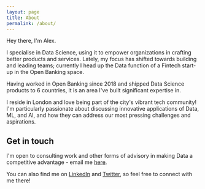 ```yaml
---
layout: page
title: About
permalink: /about/
---
```


Hey there, I'm Alex.

I specialise in Data Science, using it to empower organizations in crafting better products and services. Lately, my focus has shifted towards building and leading teams; currently I head up the Data function of a Fintech start-up in the Open Banking space.

Having worked in Open Banking since 2018 and shipped Data Science products to 6 countries, it is an area I've built significant expertise in.

I reside in London and love being part of the city's vibrant tech community! I'm particularly passionate about discussing innovative applications of Data, ML, and AI, and how they can address our most pressing challenges and aspirations.

## Get in touch
I'm open to consulting work and other forms of advisory in making Data a competitive advantage - email me [here](mailto:datascience@alexiospanos.com).

You can also find me on [LinkedIn](https://www.linkedin.com/in/alexspanos/) and [Twitter](https://twitter.com/alexiospanos), so feel free to connect with me there!



